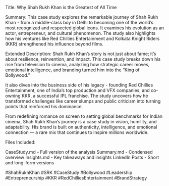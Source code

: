 Title: Why Shah Rukh Khan is the Greatest of All Time

Summary:
This case study explores the remarkable journey of Shah Rukh Khan - from a middle-class boy in Delhi to becoming one of the world’s most recognized and respected global icons. 
It examines his evolution as an actor, entrepreneur, and cultural phenomenon. 
The study also highlights how his ventures like Red Chillies Entertainment and Kolkata Knight Riders (KKR) strengthened his influence beyond films.

Extended Description:
Shah Rukh Khan’s story is not just about fame; it’s about resilience, reinvention, and impact. 
This case study breaks down his rise from television to cinema, analyzing how strategic career moves, emotional intelligence, and branding turned him into the “King of Bollywood.”

It also dives into the business side of his legacy - founding Red Chillies Entertainment, one of India’s top production and VFX companies, and co-owning KKR, a successful IPL franchise. 
The study uncovers how he transformed challenges like career slumps and public criticism into turning points that reinforced his dominance.

From redefining romance on screen to setting global benchmarks for Indian cinema, Shah Rukh Khan’s journey is a case study in vision, humility, and adaptability. 
His brand is built on authenticity, intelligence, and emotional connection — a rare mix that continues to inspire millions worldwide.

Files Included:

CaseStudy.md - Full version of the analysis
Summary.md - Condensed overview
Insights.md - Key takeaways and insights
LinkedIn Posts - Short and long-form versions

#ShahRukhKhan #SRK #CaseStudy #Bollywood #Leadership #Entrepreneurship #KKR #RedChilliesEntertainment #BrandStrategy
